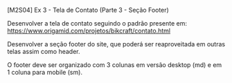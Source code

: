 [M2S04] Ex 3 - Tela de Contato (Parte 3 - Seção Footer)

Desenvolver a tela de contato seguindo o padrão presente em: https://www.origamid.com/projetos/bikcraft/contato.html

Desenvolver a seção footer do site, que poderá ser reaproveitada em outras telas assim como header.

O footer deve ser organizado com 3 colunas em versão desktop (md) e em 1 coluna para mobile (sm).